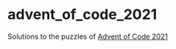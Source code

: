 # advent_of_code_2021

Solutions to the puzzles of
[Advent of Code 2021](https://adventofcode.com/2021)
